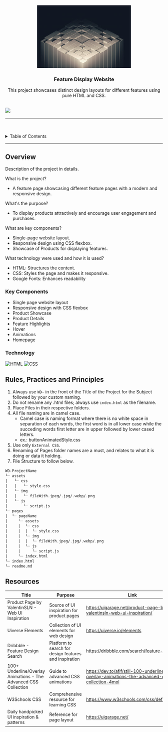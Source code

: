 <a name="readme-top">

<br/>

<br />
<div align="center">
  <a href="https://github.com/zyx-0314/">
  <!-- TODO: If you want to add logo or banner you can add it here -->
    <img src="./assets/img/oxlv7l.jpg" alt="Nyebe"  >
  </a>
<!-- TODO: Change Title to the name of the title of your Project -->
  <h3 align="center">Feature Display Website</h3>
</div>
<!-- TODO: Make a short description -->
<div align="center">
This project showcases distinct design layouts for different features using pure HTML and CSS.
</div>

<br />

<!-- TODO: Change the zyx-0314 into your github username  -->
<!-- TODO: Change the WD-Template-Project into the same name of your folder -->
![](https://visit-counter.vercel.app/counter.png?page=ladiesman416/WD-Seatwork-4-)

---

<br />
<br />

<!-- TODO: If you want to add more layers for your readme -->
<details>
  <summary>Table of Contents</summary>
  <ol>
    <li>
      <a href="#overview">Overview</a>
      <ol>
        <li>
          <a href="#key-components">Key Components</a>
        </li>
        <li>
          <a href="#technology">Technology</a>
        </li>
      </ol>
    </li>
    <li>
      <a href="#rule,-practices-and-principles">Rules, Practices and Principles</a>
    </li>
    <li>
      <a href="#resources">Resources</a>
    </li>
  </ol>
</details>

---

## Overview

<!-- TODO: To be changed -->
<!-- The following are just sample -->
Description of the project in details.

What is the project?
- A feature page showcasing different feature pages with a modern and responsive design.

What's the purpose?
- To display products attractively and encourage user engagement and purchases.

What are key components?
- Single-page website layout.
- Responsive design using CSS flexbox.
- Showcase of Products for displaying features.

What technology were used and how it is used?
- HTML: Structures the content.
- CSS: Styles the page and makes it responsive.
- Google Fonts: Enhances readability

### Key Components
<!-- TODO: List of Key Components -->
<!-- The following are just sample -->
- Single page website layout
- Responsive design with CSS flexbox
- Product Showcase
- Product Details
- Feature Highlights
- Hover
- Animations
- Homepage

### Technology
<!-- TODO: List of Technology Used -->
![HTML](https://img.shields.io/badge/HTML-E34F26?style=for-the-badge&logo=html5&logoColor=white)
![CSS](https://img.shields.io/badge/CSS-1572B6?style=for-the-badge&logo=css3&logoColor=white)


## Rules, Practices and Principles
1. Always use `WD-` in the front of the Title of the Project for the Subject followed by your custom naming.
2. Do not rename any .html files; always use `index.html` as the filename.
3. Place Files in their respective folders.
4. All file naming are in camel case.
   - Camel case is naming format where there is no white space in separation of each words, the first word is in all lower case while the succeding words first letter are in upper followed by lower cased letters.
   - ex.: buttonAnimatedStyle.css
5. Use only `External CSS`.
6. Renaming of Pages folder names are a must, and relates to what it is doing or data it holding.
7. File Structure to follow below.

```
WD-ProjectName
└─ assets
|   └─ css
|   |   └─ style.css
|   └─ img
|   |   └─ fileWith.jpeg/.jpg/.webp/.png
|   └─ js
|       └─ script.js
└─ pages
|  └─ pageName
|     └─ assets
|     |  └─ css
|     |  |  └─ style.css
|     |  └─ img
|     |  |  └─ fileWith.jpeg/.jpg/.webp/.png
|     |  └─ js
|     |     └─ script.js
|     └─ index.html
└─ index.html
└─ readme.md
```

## Resources

<!-- TODO: Add References -->
| Title | Purpose | Link |
|-|-|-|
| Product Page by ValentinSLN - Web UI Inspiration  | Source of UI inspiration for product pages | https://uigarage.net/product-page-by-valentinsln-web-ui-inspiration/ |
| Uiverse Elements | Collection of UI elements for web design | https://uiverse.io/elements |
| Dribbble - Feature Design Search | Platform to search for design features and inspiration	 | https://dribbble.com/search/feature-deaign |
| 100+ Underline/Overlay Animations - The Advanced CSS Collection | Guide to advanced CSS animations | https://dev.to/afif/still-100-underline-overlay-animations-the-advanced-css-collection-4mol |
| W3Schools CSS	 | Comprehensive resource for learning CSS | https://www.w3schools.com/css/default.asp
|Daily handpicked UI inspiration & patterns|Reference for page layout|https://uigarage.net/|
